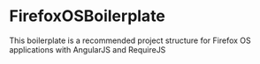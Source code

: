 FirefoxOSBoilerplate
====================


This boilerplate is a recommended project structure for Firefox OS applications with AngularJS and RequireJS
